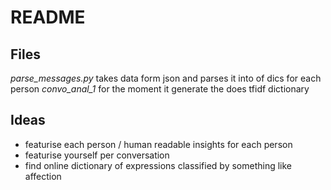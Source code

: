 # README

## Files
*parse_messages.py* takes data form json and parses it into of dics for each person
*convo_anal_1* for the moment it generate the does tfidf dictionary


## Ideas
- featurise each person / human readable insights for each person
- featurise yourself per conversation 
- find online dictionary of expressions classified by something like affection

